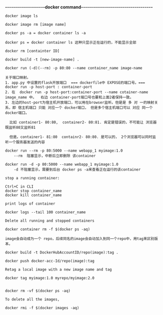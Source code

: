 **--------------------docker command------------------------------------**
```
docker image ls
```

```
docker image rm [image name]
```

```
docker ps -a = docker container ls -a
```

```
docker ps = docker container ls 这种只显示正在运行的，不能显示全部
```

```
docker rm [containter ID]
```

```
docker build -t [new-image-name] .
```

```
docker run (-d)(--rm) -p 80:80 --name container_name image-name 
```

```
关于端口映射。
1. app.py 中设置的flask开放端口  === dockerfile中 EXPOSE的端口号。=== docker run -p host-port : container-port
2. 在  docker run -p host-port:container-port --name cotainer-name image_name 中。  右边 container-port端口号也要和上面2者保持一致。
3. 左边的host-port为宿主机开放端口，可以用在browser监听。但是是 多 对 一的映射关系，即 宿主机端口 只能 对应一个 docker端口， 但是多个宿主机端口可以 对应 同一个docker端口。

  比如 container1- 80:80,  container2- 80:81. 肯定是错误的，不可能让 浏览器既监听80又监听81
  
  但是。container1- 81:80  containr2- 80:80. 是可以的， 2个浏览器可以同时监听一个服务器发送的内容
```

```
docker run --rm -p 80:5000 --name webapp_1 myimage:1.0
    --rm  阻塞显示，中断后立即删除 该container
```

```
docker run -d -p 80:5000 --name webapp_1 myimage:1.0
    -d 不阻塞显示，需要到后台 docker ps -a来查看正在运行的该container
```

```
stop a running container:

Ctrl+C in CLI
docker stop container_name
docker kill container_name

```

```
print logs of container

docker logs --tail 100 container_name

```

```
Delete all running and stopped containers

docker container rm -f $(docker ps -aq)

```


```
image会自动成为一个 repo，后续同名的image会自动加入到同一个repo中，用tag来区别版本。

docker build -t DockerHubAccountID/repo(image):tag .

docker push docker-acc-Id/repo(image):tag

```

```
Retag a local image with a new image name and tag

docker tag myimage:1.0 myrepo/myimage:2.0

```

```To delete all containers including its volumes use,

docker rm -vf $(docker ps -aq)

```

```
To delete all the images,

docker rmi -f $(docker images -aq)

```
